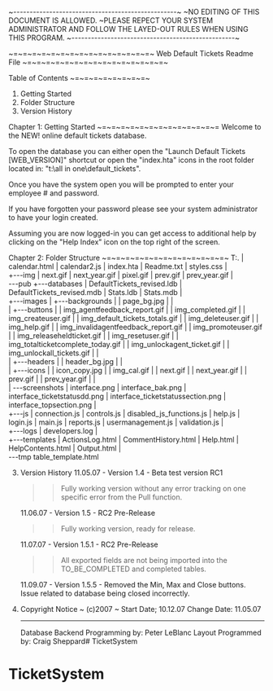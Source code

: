 ~--------------------------------------------------~
~NO EDITING OF THIS DOCUMENT IS ALLOWED.
~PLEASE REPECT YOUR SYSTEM ADMINISTRATOR AND FOLLOW
THE LAYED-OUT RULES WHEN USING THIS PROGRAM.
~--------------------------------------------------~

~=~=~=~=~=~=~=~=~=~=~=~=~=~=~=~
Web Default Tickets Readme File
~=~=~=~=~=~=~=~=~=~=~=~=~=~=~=~

Table of Contents
~=~=~=~=~=~=~=~=~
1. Getting Started
2. Folder Structure
3. Version History

Chapter 1: Getting Started
~=~=~=~=~=~=~=~=~=~=~=~=~=
Welcome to the NEW! online default tickets database.
	
To open the database you can either open the "Launch Default Tickets [WEB_VERSION]" shortcut or open the "index.hta" icons in the root folder located in: "t:\all in one\default_tickets".

Once you have the system open you will be prompted to enter your employee # and password.

If you have forgotten your password please see your system administrator to have your login created.

Assuming you are now logged-in you can get access to additional help by clicking on the "Help Index" icon on the top right of the screen.

Chapter 2: Folder Structure
~=~=~=~=~=~=~=~=~=~=~=~=~=~
	T:.
	|   calendar.html
	|   calendar2.js
	|   index.hta
	|   Readme.txt
	|   styles.css
	|   
	+---img
	|       next.gif
	|       next_year.gif
	|       pixel.gif
	|       prev.gif
	|       prev_year.gif
	|       
	\---pub
		+---databases
		|       DefaultTickets_revised.ldb
		|       DefaultTickets_revised.mdb
		|       Stats.ldb
		|       Stats.mdb
		|       
		+---images
		|   +---backgrounds
		|   |       page_bg.jpg
		|   |       
		|   +---buttons
		|   |       img_agentfeedback_report.gif
		|   |       img_completed.gif
		|   |       img_createuser.gif
		|   |       img_default_tickets_totals.gif
		|   |       img_deleteuser.gif
		|   |       img_help.gif
		|   |       img_invalidagentfeedback_report.gif
		|   |       img_promoteuser.gif
		|   |       img_releaseheldticket.gif
		|   |       img_resetuser.gif
		|   |       img_totalticketcomplete_today.gif
		|   |       img_unlockagent_ticket.gif
		|   |       img_unlockall_tickets.gif
		|   |       
		|   +---headers
		|   |       header_bg.jpg
		|   |       
		|   +---icons
		|   |       icon_copy.jpg
		|   |       img_cal.gif
		|   |       next.gif
		|   |       next_year.gif
		|   |       prev.gif
		|   |       prev_year.gif
		|   |       
		|   \---screenshots
		|           interface.png
		|           interface_bak.png
		|           interface_ticketstatusdd.png
		|           interface_ticketstatussection.png
		|           interface_topsection.png
		|           
		+---js
		|       connection.js
		|       controls.js
		|       disabled_js_functions.js
		|       help.js
		|       login.js
		|       main.js
		|       reports.js
		|       usermanagement.js
		|       validation.js
		|       
		+---logs
		|       developers.log
		|       
		+---templates
		|       ActionsLog.html
		|       CommentHistory.html
		|       Help.html
		|       HelpContents.html
		|       Output.html
		|       
		\---tmp
				table_template.html

3. Version History
	11.05.07 - Version 1.4 - Beta test version RC1
	>> Fully working version without any error tracking on one specific error from the Pull function.
	
	11.06.07 - Version 1.5 - RC2 Pre-Release
	>> Fully working version, ready for release.
	
	11.07.07 - Version 1.5.1 - RC2 Pre-Release
	>> All exported fields are not being imported into the TO_BE_COMPLETED and completed tables.
	
	11.09.07 - Version 1.5.5 - Removed the Min, Max and Close buttons.
	Issue related to database being closed incorrectly.

4. Copyright Notice
	~ (c)2007 ~
	Start Date; 10.12.07
	Change Date: 11.05.07
	**********************************************
	Database Backend Programming by: Peter LeBlanc
	Layout Programmed by: Craig Sheppard# TicketSystem
# TicketSystem
